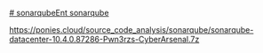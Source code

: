 [# sonarqubeEnt
sonarqube
](https://drive.google.com/file/d/1mFIKhdn3qvZaqDprhKDd1qwTBSnkd6Ac/view?usp=sharing)


https://ponies.cloud/source_code_analysis/sonarqube/sonarqube-datacenter-10.4.0.87286-Pwn3rzs-CyberArsenal.7z
